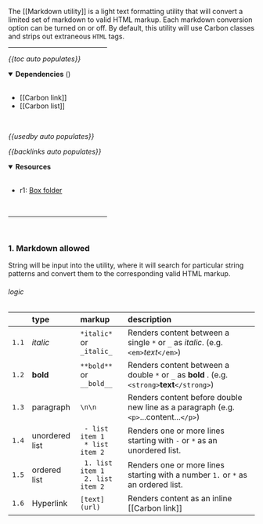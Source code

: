 <!-- category start --><!-- category end -->

The [[Markdown utility]] is a light text formatting utility that will convert a limited set of markdown to valid HTML markup. Each markdown conversion option can be turned on or off. By default, this utility will use Carbon classes and strips out extraneous `HTML` tags.

<hr width="40%" />

<!-- toc start open="true" depthEnd="1" -->
*{{toc auto populates}}*
<!-- toc end -->

<details open="true">
  <summary><strong>Dependencies</strong> (<!-- dependencyCount start --><!-- dependencyCount end -->)</summary><br />

- [[Carbon link]]
- [[Carbon list]]

<br />
</details>

<!-- usedby start -->
*{{usedby auto populates}}*
<!-- usedby end -->

<!-- backlinks start -->
*{{backlinks auto populates}}*
<!-- backlinks end -->

<a name="resources"></a>
<details open="true">
  <summary><strong>Resources</strong></summary><br />

- r1: [Box folder](https://ibm.ent.box.com/folder/101190012021)

<br />
</details>

<hr width="40%" />

<br />

### 1. Markdown allowed

String will be input into the utility, where it will search for particular string patterns and convert them to the corresponding valid HTML markup.


###### logic

|        | type            | markup                   | description  |
|:-------|:----------------|:-------------------------|:-------------|
| `1.1`  | *italic*        | `*italic*` or `_italic_` | Renders content between a single `*` or `_` as *italic*. (e.g. `<em>`*text*`</em>`)               |
| `1.2`  | **bold**        | `**bold**` or `__bold__` | Renders content between a double `*` or `_` as **bold** . (e.g. `<strong>`**text**`</strong>`)    |
| `1.3`  | paragraph       | `\n\n`                   | Renders content before double new line as a paragraph (e.g. `<p>`...content...`</p>`)             |
| `1.4`  | unordered list  | ` - list item 1`<br />` * list item 2`   | Renders one or more lines starting with `-` or `*` as an unordered list.          |
| `1.5`  | ordered list    | ` 1. list item 1`<br />` 2. list item 2` | Renders one or more lines starting with a number `1.` or `*` as an ordered list.  |
| `1.6`  | Hyperlink       | `[text](url)`            | Renders content as an inline [[Carbon link]]  |


